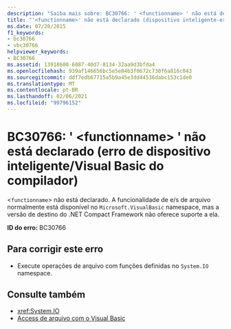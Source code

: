 ```yaml
---
description: "Saiba mais sobre: BC30766: ' <functionname> ' não está declarado (erro de dispositivo inteligente/Visual Basic do compilador)"
title: "'<functionname>' não está declarado (dispositivo inteligente-erro de compilador do Visual Basic)"
ms.date: 07/20/2015
f1_keywords:
- bc30766
- vbc30766
helpviewer_keywords:
- BC30766
ms.assetid: 13918600-6087-40d7-8134-32aa9d3bfda4
ms.openlocfilehash: 939af146656bc5e5e84b3f0672c730f6a816c043
ms.sourcegitcommit: ddf7edb67715a5b9a45e3dd44536dabc153c1de0
ms.translationtype: MT
ms.contentlocale: pt-BR
ms.lasthandoff: 02/06/2021
ms.locfileid: "99796152"
---
```

# <a name="bc30766-functionname-is-not-declared-smart-devicevisual-basic-compiler-error"></a>BC30766: ' \<functionname> ' não está declarado (erro de dispositivo inteligente/Visual Basic do compilador)

<`functionname`> não está declarado. A funcionalidade de e/s de arquivo normalmente está disponível no `Microsoft.VisualBasic` namespace, mas a versão de destino do .NET Compact Framework não oferece suporte a ela.

 **ID do erro:** BC30766

## <a name="to-correct-this-error"></a>Para corrigir este erro

- Execute operações de arquivo com funções definidas no `System.IO` namespace.

## <a name="see-also"></a>Consulte também

- <xref:System.IO>
- [Access de arquivo com o Visual Basic](../../developing-apps/programming/drives-directories-files/file-access.md)
